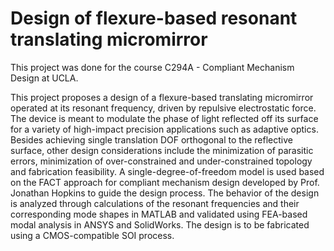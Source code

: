 # Design of flexure-based resonant translating micromirror

This project was done for the course C294A - Compliant Mechanism Design at UCLA.

This project proposes a design of a flexure-based translating micromirror operated at its resonant frequency, driven by repulsive electrostatic force. The device is meant to modulate the phase of light reflected off its surface for a variety of high-impact precision applications such as adaptive optics. Besides achieving single translation DOF orthogonal to the reflective surface, other design considerations include the minimization of parasitic errors, minimization of over-constrained and under-constrained topology and fabrication feasibility. A single-degree-of-freedom model is used based on the FACT approach for compliant mechanism design developed by Prof. Jonathan Hopkins to guide the design process. The behavior of the design is analyzed through calculations of the resonant frequencies and their corresponding mode shapes in MATLAB and validated using FEA-based modal analysis in ANSYS and SolidWorks. The design is to be fabricated using a CMOS-compatible SOI process.
